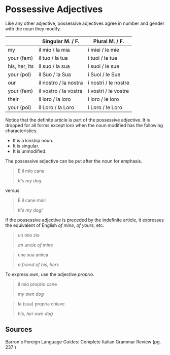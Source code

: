 # Possessive Adjectives

Like any other adjective, possessive adjectives agree in number and gender with the noun they modify.

|               | Singular M. / F.      | Plural M. / F.       |
|---------------|-----------------------|----------------------|
| my            | il mio / la mia       | i miei / le mie      |
| your (fam)    | il tuo / la tua       | i tuoi / le tue      |
| his, her, its | il suo / la sua       | i suoi / le sue      |
| your (pol)    | il Suo / la Sua       | i Suoi / le Sue      |
| our           | il nostro / la nostra | i nostri / le nostre |
| your (fam)    | il vostro / la vostra | i vostri / le vostre |
| their         | il loro / la loro     | i loro / le loro     |
| your (pol)    | il Loro / la Loro     | i Loro / le Loro     |


Notice that the definite article is part of the possessive adjective.  It is dropped for all forms except _loro_ when the noun modified has the following characteristics.

- It is a kinship noun.
- It is singular.
- It is unmodified.

The possessive adjective can be put after the noun for emphasis.

> È il mio cane
>
> _It's my dog._

versus

> È il cane mio!
> 
> _It's my dog!_

If the possessive adjective is preceded by the indefinite article, it expresses the equivalent of English _of mine_, _of yours_, etc.

> un mio zio
>
> _an uncle of mine_

> una sua amica
>
> _a friend of his, hers_

To express _own_, use the adjective _proprio_.

> il mio proprio cane
>
> _my own dog_

> la (sua) propria chiave
>
> _his, her own dog_



## Sources

Barron's Foreign Language Guides: Complete Italian Grammar Review (pg. 237 )
